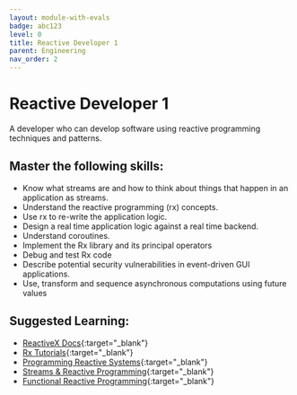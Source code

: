 ```yaml
---
layout: module-with-evals
badge: abc123
level: 0
title: Reactive Developer 1
parent: Engineering
nav_order: 2
---
```

# Reactive Developer 1

A developer who can develop software using reactive programming techniques and patterns.

## Master the following skills:

- Know what streams are and how to think about things that happen in an application as streams.
- Understand the reactive programming (rx) concepts.
- Use rx to re-write the application logic.
- Design a real time application logic against a real time backend.
- Understand coroutines.
- Implement the Rx library and its principal operators
- Debug and test Rx code
- Describe potential security vulnerabilities in event-driven GUI applications.
- Use, transform and sequence asynchronous computations using future values

## Suggested Learning:

- [ReactiveX Docs](http://reactivex.io/){:target="\_blank"}
- [Rx Tutorials](http://reactivex.io/tutorials.html){:target="\_blank"}
- [Programming Reactive Systems](https://www.edx.org/course/programming-reactive-systems){:target="\_blank"}
- [Streams & Reactive Programming](https://codecraft.tv/courses/angular/reactive-programming-with-rxjs/streams-and-reactive-programming/){:target="\_blank"}
- [Functional Reactive Programming](https://tgdwyer.github.io/functionalreactiveprogramming/){:target="\_blank"}

